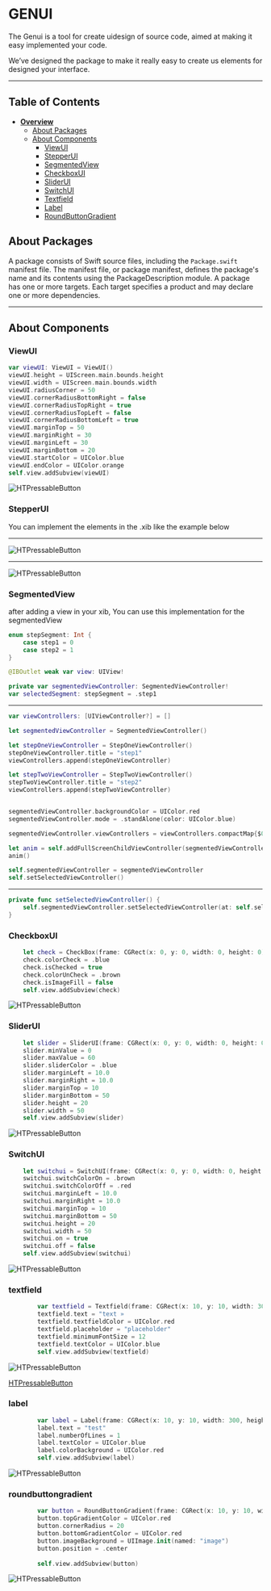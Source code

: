 # GENUI

The Genui is a tool for create uidesign of source code, aimed at making it easy implemented your code.

We’ve designed the package to make it really easy to create us elements for designed your interface.

***

## Table of Contents

* [**Overview**](README.md)
  * [About Packages](#about-packages)
  * [About Components](#about-components)
    * [ViewUI](#viewui)
    * [StepperUI](#stepperui)
    * [SegmentedView](#segmentedview)
    * [CheckboxUI](#checkboxui)
    * [SliderUI](#sliderui)
    * [SwitchUI](#switchui)
    * [Textfield](#textfield)
    * [Label](#label)
    * [RoundButtonGradient](#roundbuttongradient)

## About Packages

A package consists of Swift source files, including the `Package.swift` manifest file. The manifest file, or package manifest, defines the package's name and its contents using the PackageDescription module. A package has one or more targets. Each target specifies a product and may declare one or more dependencies.

***


## About Components


### ViewUI

```swift
var viewUI: ViewUI = ViewUI()
viewUI.height = UIScreen.main.bounds.height
viewUI.width = UIScreen.main.bounds.width
viewUI.radiusCorner = 50
viewUI.cornerRadiusBottomRight = false
viewUI.cornerRadiusTopRight = true
viewUI.cornerRadiusTopLeft = false
viewUI.cornerRadiusBottomLeft = true
viewUI.marginTop = 50
viewUI.marginRight = 30
viewUI.marginLeft = 30
viewUI.marginBottom = 20
viewUI.startColor = UIColor.blue
viewUI.endColor = UIColor.orange
self.view.addSubview(viewUI)
```

![HTPressableButton](https://github.com/risrael-1/Package_genui/blob/master/Sources/GENUI/ImagesDemo/exempleViewUI.png)


### StepperUI


You can implement the elements in the .xib like the example below

***

![HTPressableButton](https://github.com/risrael-1/Package_genui/blob/master/Sources/GENUI/ImagesDemo/exempleStepperUI.png)

***

![HTPressableButton](https://github.com/risrael-1/Package_genui/blob/master/Sources/GENUI/ImagesDemo/exempleStepperUI.gif)


### SegmentedView

after adding a view in your xib, You can use this implementation for the segmentedView

```swift
enum stepSegment: Int {
    case step1 = 0
    case step2 = 1
}

@IBOutlet weak var view: UIView!

private var segmentedViewController: SegmentedViewController!
var selectedSegment: stepSegment = .step1
```
***

```swift
var viewControllers: [UIViewController?] = []

let segmentedViewController = SegmentedViewController()

let stepOneViewController = StepOneViewController()
stepOneViewController.title = "step1"
viewControllers.append(stepOneViewController)

let stepTwoViewController = StepTwoViewController()
stepTwoViewController.title = "step2"
viewControllers.append(stepTwoViewController)


segmentedViewController.backgroundColor = UIColor.red
segmentedViewController.mode = .standAlone(color: UIColor.blue)

segmentedViewController.viewControllers = viewControllers.compactMap{$0}

let anim = self.addFullScreenChildViewController(segmentedViewController, in: self.viewTest)
anim()

self.segmentedViewController = segmentedViewController
self.setSelectedViewController()

```
***

```swift
private func setSelectedViewController() {
    self.segmentedViewController.setSelectedViewController(at: self.selectedSegment.rawValue)
}
```


### CheckboxUI

```swift
    let check = CheckBox(frame: CGRect(x: 0, y: 0, width: 0, height: 0))
    check.colorCheck = .blue
    check.isChecked = true
    check.colorUnCheck = .brown
    check.isImageFill = false
    self.view.addSubview(check)
```

![HTPressableButton](https://github.com/risrael-1/Package_genui/blob/master/Sources/GENUI/ImagesDemo/exempleCheckBoxUI.png)


### SliderUI

```swift
    let slider = SliderUI(frame: CGRect(x: 0, y: 0, width: 0, height: 0))
    slider.minValue = 0
    slider.maxValue = 60
    slider.sliderColor = .blue
    slider.marginLeft = 10.0
    slider.marginRight = 10.0
    slider.marginTop = 10
    slider.marginBottom = 50
    slider.height = 20
    slider.width = 50
    self.view.addSubview(slider)
```
![HTPressableButton](https://github.com/risrael-1/Package_genui/blob/master/Sources/GENUI/ImagesDemo/exempleSliderUI.png)


### SwitchUI

```swift
    let switchui = SwitchUI(frame: CGRect(x: 0, y: 0, width: 0, height: 0))
    switchui.switchColorOn = .brown
    switchui.switchColorOff = .red
    switchui.marginLeft = 10.0
    switchui.marginRight = 10.0
    switchui.marginTop = 10
    switchui.marginBottom = 50
    switchui.height = 20
    switchui.width = 50
    switchui.on = true
    switchui.off = false
    self.view.addSubview(switchui)
```

![HTPressableButton](https://github.com/risrael-1/Package_genui/blob/master/Sources/GENUI/ImagesDemo/exempleSwitchUI.png)

### textfield

```swift
        var textfield = Textfield(frame: CGRect(x: 10, y: 10, width: 300, height: 400))
        textfield.text = "text »
        textfield.textfieldColor = UIColor.red
        textfield.placeholder = "placeholder"
        textfield.minimumFontSize = 12
        textfield.textColor = UIColor.blue
        self.view.addSubview(textfield)
```

![HTPressableButton](https://github.com/risrael-1/Package_genui/blob/master/Sources/GENUI/ImagesDemo/exempleTextfield.png)

[HTPressableButton](https://github.com/risrael-1/Package_genui/blob/master/Sources/GENUI/ImagesDemo/exempleTextfieldPlaceholder.png)


### label

```swift
        var label = Label(frame: CGRect(x: 10, y: 10, width: 300, height: 400))
        label.text = "test"
        label.numberOfLines = 1
        label.textColor = UIColor.blue
        label.colorBackground = UIColor.red
        self.view.addSubview(label)
```

![HTPressableButton](https://github.com/risrael-1/Package_genui/blob/master/Sources/GENUI/ImagesDemo/exempleLabel.png)

### roundbuttongradient

```swift
        var button = RoundButtonGradient(frame: CGRect(x: 10, y: 10, width: 300, height: 400))
        button.topGradientColor = UIColor.red
        button.cornerRadius = 20
        button.bottomGradientColor = UIColor.red
        button.imageBackground = UIImage.init(named: "image")
        button.position = .center
 
        self.view.addSubview(button)
```

![HTPressableButton](https://github.com/risrael-1/Package_genui/blob/master/Sources/GENUI/ImagesDemo/exempleRoundButtonGradient.png)

